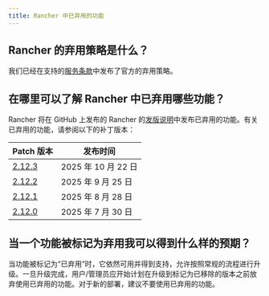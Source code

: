 ```yaml
---
title: Rancher 中已弃用的功能
---
```


<head>
  <link rel="canonical" href="https://ranchermanager.docs.rancher.com/zh/faq/deprecated-features"/>
</head>

## Rancher 的弃用策略是什么？

我们已经在支持的[服务条款](https://rancher.com/support-maintenance-terms)中发布了官方的弃用策略。

## 在哪里可以了解 Rancher 中已弃用哪些功能？

Rancher 将在 GitHub 上发布的 Rancher 的[发版说明](https://github.com/rancher/rancher/releases)中发布已弃用的功能。有关已弃用的功能，请参阅以下的补丁版本：

| Patch 版本                                                         | 发布时间            |
| ----------------------------------------------------------------- | ------------------ |
| [2.12.3](https://github.com/rancher/rancher/releases/tag/v2.12.3) | 2025 年 10 月 22 日 |
| [2.12.2](https://github.com/rancher/rancher/releases/tag/v2.12.2) | 2025 年 9 月 25 日  |
| [2.12.1](https://github.com/rancher/rancher/releases/tag/v2.12.1) | 2025 年 8 月 28 日  |
| [2.12.0](https://github.com/rancher/rancher/releases/tag/v2.12.0) | 2025 年 7 月 30 日  |

## 当一个功能被标记为弃用我可以得到什么样的预期？

当功能被标记为“已弃用”时，它依然可用并得到支持，允许按照常规的流程进行升级。一旦升级完成，用户/管理员应开始计划在升级到标记为已移除的版本之前放弃使用已弃用的功能。对于新的部署，建议不要使用已弃用的功能。
